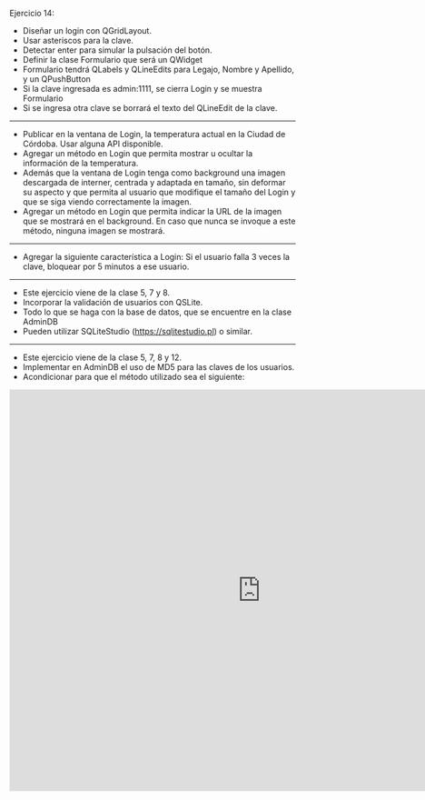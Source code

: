 Ejercicio 14:
* Diseñar un login con QGridLayout.
* Usar asteriscos para la clave.
* Detectar enter para simular la pulsación del botón.
* Definir la clase Formulario que será un QWidget
* Formulario tendrá QLabels y QLineEdits para Legajo, Nombre y Apellido, y un QPushButton
* Si la clave ingresada es admin:1111, se cierra Login y se muestra Formulario
* Si se ingresa otra clave se borrará el texto del QLineEdit de la clave.
__________________________________________________________________________________
* Publicar en la ventana de Login, la temperatura actual en la Ciudad de Córdoba. Usar alguna API disponible.
* Agregar un método en Login que permita mostrar u ocultar la información de la temperatura.
* Además que la ventana de Login tenga como background una imagen descargada de interner, centrada y adaptada en tamaño, sin deformar su aspecto y que permita al usuario que modifique el tamaño del Login y que se siga viendo correctamente la imagen.
* Agregar un método en Login que permita indicar la URL de la imagen que se mostrará en el background. En caso que nunca se invoque a este método, ninguna imagen se mostrará.
__________________________________________________________________________________
* Agregar la siguiente característica a Login: Si el usuario falla 3 veces la clave, bloquear por 5 minutos a ese usuario.
__________________________________________________________________________________
* Este ejercicio viene de la clase 5, 7 y 8.
* Incorporar la validación de usuarios con QSLite.
* Todo lo que se haga con la base de datos, que se encuentre en la clase AdminDB
* Pueden utilizar SQLiteStudio (https://sqlitestudio.pl) o similar.
__________________________________________________________________________________
* Este ejercicio viene de la clase 5, 7, 8 y 12.
* Implementar en AdminDB el uso de MD5 para las claves de los usuarios.
* Acondicionar para que el método utilizado sea el siguiente:

<iframe
  src="https://carbon.now.sh/embed?bg=rgba%28171%2C+184%2C+195%2C+1%29&t=seti&wt=none&l=auto&width=680&ds=true&dsyoff=20px&dsblur=68px&wc=true&wa=true&pv=56px&ph=56px&ln=false&fl=1&fm=Hack&fs=14px&lh=133%25&si=false&es=2x&wm=false&code=%252F**%250A%2520*%2520Si%2520el%2520usuario%2520y%2520clave%2520son%2520crrectas%252C%2520este%2520metodo%2520devuelve%2520el%2520nombre%2520y%2520%250A%2520*%2520apellido%2520en%2520un%2520QStringList.%2520%2520%2520%2520%2520%2520%2520%2520%2520%2520%2520%2520%2520%250A%2520*%252F%250AQStringList%2520AdminDB%253A%253AvalidarUsuario%28%2520QString%2520tabla%252C%2520QString%2520usuario%252C%2520QString%2520clave%2520%29%2520%2520%257B%250A%250A%2520%2520%2520%2520QStringList%2520datosPersonales%253B%250A%250A%2520%2520%2520%2520if%2520%28%2520%21%2520db.isOpen%28%29%2520%29%2520%250A%2520%2520%2520%2520%2520%2520%2520%2520return%2520datosPersonales%253B%250A%250A%2520%2520%2520%2520QSqlQuery%2520*%2520query%2520%253D%2520new%2520QSqlQuery%28%2520db%2520%29%253B%250A%2520%2520%2520%2520QString%2520claveMd5%2520%253D%2520QCryptographicHash%253A%253Ahash%28%2520clave.toUtf8%28%29%252C%2520%250A%2520%2520%2520%2520%2520%2520%2520%2520%2520%2520%2520%2520%2520%2520%2520%2520%2520%2520%2520%2520%2520%2520%2520%2520%2520%2520%2520%2520%2520%2520%2520%2520%2520%2520%2520%2520%2520%2520%2520%2520%2520%2520%2520%2520%2520%2520%2520%2520%2520QCryptographicHash%253A%253AMd5%2520%29.toHex%28%29%253B%250A%250A%2520%2520%2520%2520query-%253Eexec%28%2520%2522SELECT%2520nombre%252C%2520apellido%2520FROM%2520%2522%2520%252B%250A%2520%2520%2520%2520%2520%2520%2520%2520%2520%2520%2520%2520%2520%2520%2520%2520%2520tabla%2520%252B%2520%2522%2520WHERE%2520usuario%2520%253D%2520%27%2522%2520%252B%2520usuario%2520%252B%250A%2520%2520%2520%2520%2520%2520%2520%2520%2520%2520%2520%2520%2520%2520%2520%2520%2520%2522%27%2520AND%2520clave%2520%253D%2520%27%2522%2520%252B%2520claveMd5%2520%252B%2520%2522%27%2522%2520%29%253B%250A%250A%2520%2520%2520%2520while%28%2520query-%253Enext%28%29%2520%29%2520%2520%257B%250A%2520%2520%2520%2520%2520%2520%2520%2520QSqlRecord%2520registro%2520%253D%2520query-%253Erecord%28%29%253B%250A%250A%2520%2520%2520%2520%2520%2520%2520%2520datosPersonales%2520%253C%253C%2520query-%253Evalue%28%2520registro.indexOf%28%2520%2522nombre%2522%2520%29%2520%29.toString%28%29%253B%250A%2520%2520%2520%2520%2520%2520%2520%2520datosPersonales%2520%253C%253C%2520query-%253Evalue%28%2520registro.indexOf%28%2520%2522apellido%2522%2520%29%2520%29.toString%28%29%253B%250A%2520%2520%2520%2520%257D%250A%250A%2520%2520%2520%2520return%2520datosPersonales%253B%250A%257D%2520"
  style="width: 884px; height: 707px; border:0; transform: scale(1); overflow:hidden;"
  sandbox="allow-scripts allow-same-origin">
</iframe>
